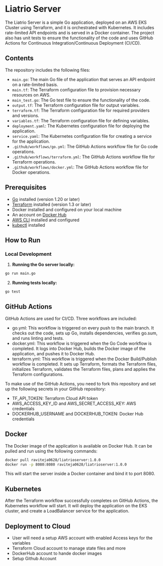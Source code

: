 # Liatrio Server

The Liatrio Server is a simple Go application, deployed on an AWS EKS Cluster using Terraform, and it is orchestrated with Kubernetes. It includes rate-limited API endpoints and is served in a Docker container. The project also has unit tests to ensure the functionality of the code and uses GitHub Actions for Continuous Integration/Continuous Deployment (CI/CD).

## Contents

The repository includes the following files:

- `main.go`: The main Go file of the application that serves an API endpoint on a rate-limited basis.
- `main.tf`: The Terraform configuration file to provision necessary resources on AWS.
- `main_test.go`: The Go test file to ensure the functionality of the code.
- `output.tf`: The Terraform configuration file for output variables.
- `terraform.tf`: The Terraform configuration file for required providers and versions.
- `variables.tf`: The Terraform configuration file for defining variables.
- `deployment.yaml`: The Kubernetes configuration file for deploying the application.
- `service.yaml`: The Kubernetes configuration file for creating a service for the application.
- `.github/workflows/go.yml`: The GitHub Actions workflow file for Go code operations.
- `.github/workflows/terraform.yml`: The GitHub Actions workflow file for Terraform operations.
- `.github/workflows/docker.yml`: The GitHub Actions workflow file for Docker operations.

## Prerequisites

- [Go](https://golang.org/doc/install) installed (version 1.20 or later)
- [Terraform](https://learn.hashicorp.com/tutorials/terraform/install-cli) installed (version 1.3 or later)
- Docker installed and configured on your local machine
- An account on [Docker Hub](https://hub.docker.com/)
- [AWS CLI](https://aws.amazon.com/cli/) installed and configured
- [kubectl](https://kubernetes.io/docs/tasks/tools/) installed

## How to Run

### Local Development

1. **Running the Go server locally:**

```bash
go run main.go
```
2. **Running tests locally:**

```bash
go test
```
## GitHub Actions

GitHub Actions are used for CI/CD. Three workflows are included:

- go.yml: This workflow is triggered on every push to the main branch. It checks out the code, sets up Go, installs dependencies, verifies go.sum, and runs linting and tests.
- docker.yml: This workflow is triggered when the Go Code workflow is completed. It logs into Docker Hub, builds the Docker image of the application, and pushes it to Docker Hub.
- terraform.yml: This workflow is triggered when the Docker Build/Publish workflow is completed. It sets up Terraform, formats the Terraform files, initializes Terraform, validates the Terraform files, plans and applies the Terraform configurations.

To make use of the GitHub Actions, you need to fork this repository and set up the following secrets in your GitHub repository:

- TF_API_TOKEN: Terraform Cloud API token
- AWS_ACCESS_KEY_ID and AWS_SECRET_ACCESS_KEY: AWS credentials
- DOCKERHUB_USERNAME and DOCKERHUB_TOKEN: Docker Hub credentials

## Docker

The Docker image of the application is available on Docker Hub. It can be pulled and run using the following commands:

```bash
docker pull raviteja0628/liatrioserver:1.0.0
docker run -p 8080:8080 raviteja0628/liatrioserver:1.0.0
```
This will start the server inside a Docker container and bind it to port 8080.

## Kubernetes

After the Terraform workflow successfully completes on GitHub Actions, the Kubernetes workflow will start. It will deploy the application on the EKS cluster, and create a LoadBalancer service for the application.

## Deployment to Cloud

- User will need a setup AWS account with enabled Access keys for the variables
- Terraform Cloud account to manage state files and more
- DockerHub account to hande docker images
- Setup Github Account 
